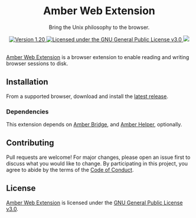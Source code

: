 <div align="center">
  <h1>Amber Web Extension</h1>
  <p>Bring the Unix philosophy to the browser.</p>
  <a href="https://github.com/paysonwallach/amber-web-extension/releases/latest">
    <img alt="Version 1.20" src="https://img.shields.io/badge/version-0.1.20-red.svg?cacheSeconds=2592000&style=flat-square" />
  </a>
  <a href="https://github.com/paysonwallach/amber-web-extension/blob/master/LICENSE" target="\_blank">
    <img alt="Licensed under the GNU General Public License v3.0" src="https://img.shields.io/github/license/paysonwallach/amber-web-extension?style=flat-square" />
  <a href=https://buymeacoffee.com/paysonwallach>
    <img src=https://img.shields.io/badge/donate-Buy%20me%20a%20coffe-yellow?style=flat-square>
  </a>
  <br>
  <br>
</div>

[Amber Web Extension](https://github.com/paysonwallach/amber-web-extension) is a browser extension to enable reading and writing browser sessions to disk.

## Installation

From a supported browser, download and install the [latest release](https://paysonwallach.com/amber/amber-1.20-fx.xpi).

### Dependencies

This extension depends on [Amber Bridge](https://github.com/paysonwallach/amber-bridge#readme), and [Amber Helper](https://github.com/paysonwallach/amber-helper#readme), optionally.

## Contributing

Pull requests are welcome! For major changes, please open an issue first to discuss what you would like to change. By participating in this project, you agree to abide by the terms of the [Code of Conduct](https://github.com/paysonwallach/amber-web-extension/blob/master/CODE_OF_CONDUCT.md).

## License

[Amber Web Extension](https://github.com/paysonwallach/amber-web-extension) is licensed under the [GNU General Public License v3.0](https://github.com/paysonwallach/amber-web-extension/blob/master/LICENSE).
